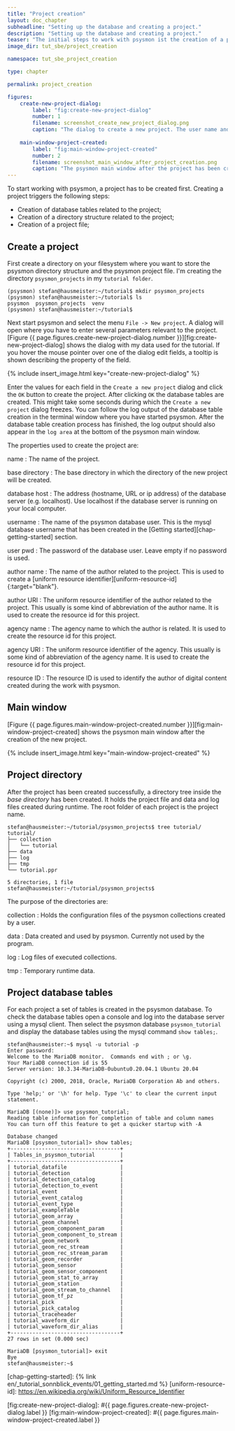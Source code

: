 ```yaml
---
title: "Project creation"
layout: doc_chapter
subheadline: "Setting up the database and creating a project."
description: "Setting up the database and creating a project."
teaser: "The initial steps to work with psysmon ist the creation of a project. psysmon uses a database to store data. Therefore the database has to be setup properly so that psysmon can create the needed database tables."
image_dir: tut_sbe/project_creation

namespace: tut_sbe_project_creation

type: chapter

permalink: project_creation

figures:
    create-new-project-dialog:
        label: "fig:create-new-project-dialog"
        number: 1
        filename: screenshot_create_new_project_dialog.png
        caption: "The dialog to create a new project. The user name and the passwords are those that have been used to create the psysmon database."
        
    main-window-project-created:
        label: "fig:main-window-project-created"
        number: 2
        filename: screenshot_main_window_after_project_creation.png
        caption: "The psysmon main window after the project has been created."
---
```


To start working with psysmon, a project has to be created first. Creating a project triggers the following steps:
  - Creation of database tables related to the project;
  - Creation of a directory structure related to the project;
  - Creation of a project file;
  
## Create a project 

First create a directory on your filesystem where you want to store the psysmon directory structure and the psysmon project file. I'm creating the directory `psysmon_projects` in my `tutorial folder`.

~~~console
(psysmon) stefan@hausmeister:~/tutorial$ mkdir psysmon_projects
(psysmon) stefan@hausmeister:~/tutorial$ ls
psysmon  psysmon_projects  venv
(psysmon) stefan@hausmeister:~/tutorial$
~~~

Next start psysmon and select the menu `File -> New project`. A dialog will open where you have to enter several parameters relevant to the project. [Figure {{ page.figures.create-new-project-dialog.number }}][fig:create-new-project-dialog] shows the dialog with my data used for the tutorial. If you hover the mouse pointer over one of the dialog edit fields, a tooltip is shown describing the property of the field.

{% include insert_image.html key="create-new-project-dialog" %}

Enter the values for each field in the `Create a new project` dialog and click the `OK` button to create the project. After clicking `OK` the database tables are created. This might take some seconds during which the `Create a new project` dialog freezes. You can follow the log output of the database table creation in the terminal window where you have started psysmon. After the database table creation process has finished, the log output should also appear in the `log area` at the bottom of the psysmon main window.

The properties used to create the project are:

name
: The name of the project.

base directory
: The base directory in which the directory of the new project will be created.

database host
: The address (hostname, URL or ip address) of the database server (e.g. localhost). Use localhost if the database server is running on your local computer.

username
: The name of the psysmon database user. This is the mysql database username that has been created in the [Getting started][chap-getting-started] section.

user pwd
: The password of the database user. Leave empty if no password is used.

author name
: The name of the author related to the project. This is used to create a [uniform resource identifier][uniform-resource-id]{:target="blank"}.

author URI
: The uniform resource identifier of the author related to the project. This usually is some kind of abbreviation of the author name. It is used to create the resource id for this project.

agency name
: The agency name to which the author is related. It is used to create the resource id for this project.

agency URI
: The uniform resource identifier of the agency. This usually is some kind of abbreviation of the agency name. It is used to create the resource id for this project.

resource ID
: The resource ID is used to identify the author of digital content created during the work with psysmon.


## Main window
[Figure {{ page.figures.main-window-project-created.number }}][fig:main-window-project-created] shows the psysmon main window after the creation of the new project.

{% include insert_image.html key="main-window-project-created" %}


## Project directory

After the project has been created successfully, a directory tree inside the *base directory* has been created. It holds the project file and data and log files created during runtime. The root folder of each project is the project name.

~~~console
stefan@hausmeister:~/tutorial/psysmon_projects$ tree tutorial/
tutorial/
├── collection
│   └── tutorial
├── data
├── log
├── tmp
└── tutorial.ppr

5 directories, 1 file
stefan@hausmeister:~/tutorial/psysmon_projects$ 
~~~

The purpose of the directories are:

collection
: Holds the configuration files of the psysmon collections created by a user.

data
: Data created and used by psysmon. Currently not used by the program.

log
: Log files of executed collections.

tmp
: Temporary runtime data.


## Project database tables
For each project a set of tables is created in the psysmon database. To check the database tables open a console and log into the database server using a mysql client. Then select the psysmon database `psysmon_tutorial` and display the database tables using the mysql command `show tables;`.

~~~console
stefan@hausmeister:~$ mysql -u tutorial -p
Enter password: 
Welcome to the MariaDB monitor.  Commands end with ; or \g.
Your MariaDB connection id is 55
Server version: 10.3.34-MariaDB-0ubuntu0.20.04.1 Ubuntu 20.04

Copyright (c) 2000, 2018, Oracle, MariaDB Corporation Ab and others.

Type 'help;' or '\h' for help. Type '\c' to clear the current input statement.

MariaDB [(none)]> use psysmon_tutorial;
Reading table information for completion of table and column names
You can turn off this feature to get a quicker startup with -A

Database changed
MariaDB [psysmon_tutorial]> show tables;
+-----------------------------------+
| Tables_in_psysmon_tutorial        |
+-----------------------------------+
| tutorial_datafile                 |
| tutorial_detection                |
| tutorial_detection_catalog        |
| tutorial_detection_to_event       |
| tutorial_event                    |
| tutorial_event_catalog            |
| tutorial_event_type               |
| tutorial_exampleTable             |
| tutorial_geom_array               |
| tutorial_geom_channel             |
| tutorial_geom_component_param     |
| tutorial_geom_component_to_stream |
| tutorial_geom_network             |
| tutorial_geom_rec_stream          |
| tutorial_geom_rec_stream_param    |
| tutorial_geom_recorder            |
| tutorial_geom_sensor              |
| tutorial_geom_sensor_component    |
| tutorial_geom_stat_to_array       |
| tutorial_geom_station             |
| tutorial_geom_stream_to_channel   |
| tutorial_geom_tf_pz               |
| tutorial_pick                     |
| tutorial_pick_catalog             |
| tutorial_traceheader              |
| tutorial_waveform_dir             |
| tutorial_waveform_dir_alias       |
+-----------------------------------+
27 rows in set (0.000 sec)

MariaDB [psysmon_tutorial]> exit
Bye
stefan@hausmeister:~$ 
~~~


[chap-getting-started]: {% link en/_tutorial_sonnblick_events/01_getting_started.md %}
[uniform-resource-id]: https://en.wikipedia.org/wiki/Uniform_Resource_Identifier

[fig:create-new-project-dialog]: #{{ page.figures.create-new-project-dialog.label }}
[fig:main-window-project-created]: #{{ page.figures.main-window-project-created.label }}
